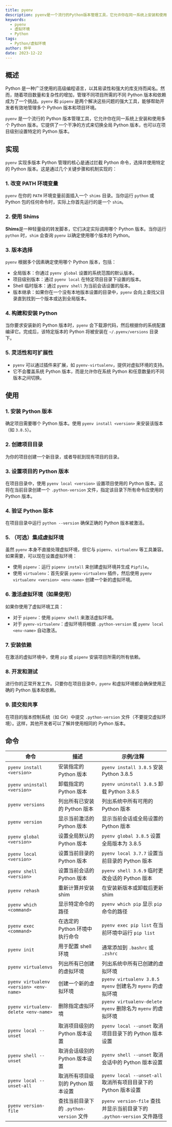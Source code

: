 ```yaml
---
title: pyenv
description: pyenv是一个流行的Python版本管理工具，它允许你在同一系统上安装和使用多个Python版本。
keywords:
  - pyenv
  - 虚拟环境
  - Python
tags:
  - Python/虚拟环境
author: 仲平
date: 2023-12-22
---
```


## 概述

Python 是一种广泛使用的高级编程语言，以其易读性和强大的库支持而闻名。然而，随着项目数量和复杂性的增加，管理不同项目所需的不同 Python 版本和依赖成为了一个挑战。`pyenv` 和 `pipenv` 是两个解决这些问题的强大工具，能够帮助开发者有效地管理多个 Python 版本和项目环境。

`pyenv` 是一个流行的 Python 版本管理工具，它允许你在同一系统上安装和使用多个 Python 版本。它提供了一个干净的方式来切换全局 Python 版本，也可以在项目级别设置特定的 Python 版本。

## 实现

`pyenv` 实现多版本 Python 管理的核心是通过拦截 Python 命令，选择并使用特定的 Python 版本。这是通过几个关键步骤和机制实现的：

### 1. 改变 PATH 环境变量

`pyenv` 在你的 `PATH` 环境变量前面插入一个 `shims` 目录。当你运行 `python` 或 Python 包的任何命令时，实际上你首先运行的是一个 `shim`。

### 2. 使用 Shims

**Shims**是一种轻量级的转发脚本，它们决定实际调用哪个 Python 版本。当你运行 `python` 时，`shim` 会查询 `pyenv` 以确定使用哪个版本的 Python。

### 3. 版本选择

`pyenv` 根据多个因素确定使用哪个 Python 版本，包括：

- 全局版本：你通过 `pyenv global` 设置的系统范围的默认版本。
- 项目级别版本：通过 `pyenv local` 在特定项目目录下设置的版本。
- Shell 临时版本：通过 `pyenv shell` 为当前会话设置的版本。
- 版本继承：如果你在一个没有本地版本设置的目录中，`pyenv` 会向上查找父目录直到找到一个版本或达到全局版本。

### 4. 构建和安装 Python

当你要求安装新的 Python 版本时，`pyenv` 会下载源代码，然后根据你的系统配置编译它。完成后，该特定版本的 Python 将被安装在 `~/.pyenv/versions` 目录下。

### 5. 灵活性和可扩展性

- `pyenv` 可以通过插件来扩展，如 `pyenv-virtualenv`，提供对虚拟环境的支持。
- 它不会覆盖系统 Python 版本，而是允许你在系统 Python 和任意数量的不同版本之间切换。

## 使用

### 1. 安装 Python 版本

确定项目需要哪个 Python 版本。使用 `pyenv install <version>` 来安装该版本（如 `3.8.5`）。

### 2. 创建项目目录

为你的项目创建一个新目录，或者导航到现有项目的目录。

### 3. 设置项目的 Python 版本

在项目目录中，使用 `pyenv local <version>` 设置项目使用的 Python 版本。这将在当前目录创建一个 `.python-version` 文件，指定该目录下所有命令应使用的 Python 版本。

### 4. 验证 Python 版本

在项目目录中运行 `python --version` 确保正确的 Python 版本被激活。

### 5. （可选）集成虚拟环境

虽然 `pyenv` 本身不直接处理虚拟环境，但它与 `pipenv`、`virtualenv` 等工具兼容。如果需要，可以现在设置虚拟环境：

- 使用 `pipenv`：运行 `pipenv install` 来创建虚拟环境并生成 `Pipfile`。
- 使用 `virtualenv`：首先安装 `pyenv-virtualenv` 插件，然后使用 `pyenv virtualenv <version> <env-name>` 创建一个新的虚拟环境。

### 6. 激活虚拟环境（如果使用）

如果你使用了虚拟环境工具：

- 对于 `pipenv`：使用 `pipenv shell` 来激活虚拟环境。
- 对于 `pyenv-virtualenv`：虚拟环境将根据 `.python-version` 或 `pyenv local <env-name>` 自动激活。

### 7. 安装依赖

在激活的虚拟环境中，使用 `pip` 或 `pipenv` 安装项目所需的所有依赖。

### 8. 开发和测试

进行你的正常开发工作。只要你在项目目录中，`pyenv` 和虚拟环境都会确保使用正确的 Python 版本和依赖。

### 9. 提交和共享

在项目的版本控制系统（如 Git）中提交 `.python-version` 文件（不要提交虚拟环境）。这样，其他开发者可以了解并使用相同的 Python 版本。

## 命令

| 命令                                    | 描述                                  | 示例/注释                                                    |
| --------------------------------------- | ------------------------------------- | ------------------------------------------------------------ |
| `pyenv install <version>`               | 安装指定的 Python 版本                  | `pyenv install 3.8.5` 安装 Python 3.8.5                       |
| `pyenv uninstall <version>`             | 卸载指定的 Python 版本                  | `pyenv uninstall 3.8.5` 卸载 Python 3.8.5                     |
| `pyenv versions`                        | 列出所有已安装的 Python 版本            | 列出系统中所有可用的 Python 版本                               |
| `pyenv version`                         | 显示当前激活的 Python 版本              | 显示当前会话或全局设置的 Python 版本                           |
| `pyenv global <version>`                | 设置全局默认的 Python 版本              | `pyenv global 3.8.5` 设置全局版本为 3.8.5                     |
| `pyenv local <version>`                 | 设置当前目录的 Python 版本              | `pyenv local 3.7.7` 设置当前目录的 Python 版本                 |
| `pyenv shell <version>`                 | 设置当前会话的 Python 版本              | `pyenv shell 3.6.9` 临时更改会话的 Python 版本                 |
| `pyenv rehash`                          | 重新计算并安装 shim                    | 在安装新版本或卸载后更新 shim                                 |
| `pyenv which <command>`                 | 显示特定命令的路径                    | `pyenv which pip` 显示 `pip` 命令的路径                        |
| `pyenv exec <command>`                  | 在选定的 Python 环境中执行命令          | `pyenv exec pip list` 在当前环境中运行 `pip list`             |
| `pyenv init`                            | 用于配置 shell 环境                     | 通常添加到 `.bashrc` 或 `.zshrc`                                |
| `pyenv virtualenvs`                     | 列出所有已创建的虚拟环境              | 列出系统中所有已创建的虚拟环境                               |
| `pyenv virtualenv <version> <env-name>` | 创建一个新的虚拟环境                  | `pyenv virtualenv 3.8.5 myenv` 创建名为 `myenv` 的虚拟环境     |
| `pyenv virtualenv-delete <env-name>`    | 删除指定虚拟环境                      | `pyenv virtualenv-delete myenv` 删除名为 `myenv` 的虚拟环境    |
| `pyenv local --unset`                   | 取消项目级别的 Python 版本设置          | `pyenv local --unset` 取消项目目录下的 Python 版本设置         |
| `pyenv shell --unset`                   | 取消会话级别的 Python 版本设置          | `pyenv shell --unset` 取消会话中的 Python 版本设置             |
| `pyenv local --unset-all`               | 取消所有项目级别的 Python 版本设置      | `pyenv local --unset-all` 取消所有项目目录下的 Python 版本设置 |
| `pyenv version-file`                    | 查找当前目录下的 `.python-version` 文件 | `pyenv version-file` 查找并显示当前目录下的 `.python-version` 文件路径 |
